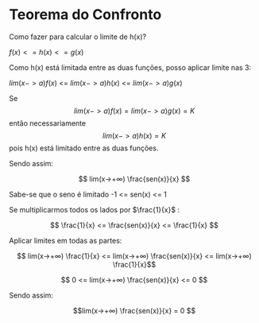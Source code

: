 # Teorema do Confronto 

Como fazer para calcular o limite de h(x)? 

$f(x)<= h(x) <= g(x)$ 

Como h(x) está limitada entre as duas funções, posso aplicar limite nas 3: 

$lim(x->a) f(x)$  <=  $lim(x->a) h(x)$  <=  $lim(x->a) g(x)$

Se $$lim(x->a) f(x) = lim(x->a) g(x) = K$$ então necessariamente $$lim(x->a) h(x) = K$$ pois h(x) está limitado entre as duas funções.

Sendo assim: 

$$ lim(x->+∞) \frac{sen(x)}{x} $$

Sabe-se que o seno é limitado -1 <= sen(x) <= 1

Se multiplicarmos todos os lados por $\frac{1}{x}$ :

$$ \frac{1}{x} <= \frac{sen(x)}{x}  <= \frac{1}{x} $$

Aplicar limites em todas as partes: 

$$ lim(x->+∞) \frac{1}{x} <= lim(x->+∞) \frac{sen(x)}{x} <= lim(x->+∞) \frac{1}{x}$$

$$ 0 <= lim(x->+∞) \frac{sen(x)}{x} <= 0 $$

Sendo assim: 

$$lim(x->+∞) \frac{sen(x)}{x} = 0 $$
